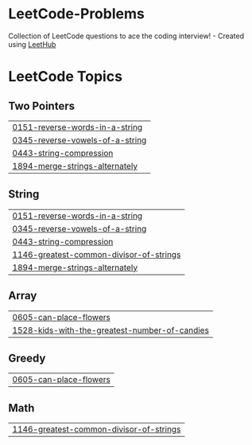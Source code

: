 # LeetCode-Problems
Collection of LeetCode questions to ace the coding interview! - Created using [LeetHub](https://github.com/QasimWani/LeetHub)

<!---LeetCode Topics Start-->
# LeetCode Topics
## Two Pointers
|  |
| ------- |
| [0151-reverse-words-in-a-string](https://github.com/khadija267/LeetCode-Problems/tree/master/0151-reverse-words-in-a-string) |
| [0345-reverse-vowels-of-a-string](https://github.com/khadija267/LeetCode-Problems/tree/master/0345-reverse-vowels-of-a-string) |
| [0443-string-compression](https://github.com/khadija267/LeetCode-Problems/tree/master/0443-string-compression) |
| [1894-merge-strings-alternately](https://github.com/khadija267/LeetCode-Problems/tree/master/1894-merge-strings-alternately) |
## String
|  |
| ------- |
| [0151-reverse-words-in-a-string](https://github.com/khadija267/LeetCode-Problems/tree/master/0151-reverse-words-in-a-string) |
| [0345-reverse-vowels-of-a-string](https://github.com/khadija267/LeetCode-Problems/tree/master/0345-reverse-vowels-of-a-string) |
| [0443-string-compression](https://github.com/khadija267/LeetCode-Problems/tree/master/0443-string-compression) |
| [1146-greatest-common-divisor-of-strings](https://github.com/khadija267/LeetCode-Problems/tree/master/1146-greatest-common-divisor-of-strings) |
| [1894-merge-strings-alternately](https://github.com/khadija267/LeetCode-Problems/tree/master/1894-merge-strings-alternately) |
## Array
|  |
| ------- |
| [0605-can-place-flowers](https://github.com/khadija267/LeetCode-Problems/tree/master/0605-can-place-flowers) |
| [1528-kids-with-the-greatest-number-of-candies](https://github.com/khadija267/LeetCode-Problems/tree/master/1528-kids-with-the-greatest-number-of-candies) |
## Greedy
|  |
| ------- |
| [0605-can-place-flowers](https://github.com/khadija267/LeetCode-Problems/tree/master/0605-can-place-flowers) |
## Math
|  |
| ------- |
| [1146-greatest-common-divisor-of-strings](https://github.com/khadija267/LeetCode-Problems/tree/master/1146-greatest-common-divisor-of-strings) |
<!---LeetCode Topics End-->